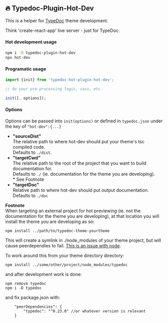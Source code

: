## :fire: Typedoc-Plugin-Hot-Dev
This is a helper for [TypeDoc](https://typedoc.org/) theme development.  

Think 'create-react-app' live server - just for TypeDoc.



#### Hot development usage
```bash
npm i -D typedoc-plugin-hot-dev
npx hot-dev
```
#### Programatic usage
```ts
import {init} from 'typedoc-hot-plugin-hot-dev';

// do your pre-processing logic, sass, etc.

init([, options]);

```

#### Options
Options can be passed into `init(options)` or defined in `typedoc.json` under the key of `"hot-dev":{...}`

- **"sourceDist"**  
  The relative path to where hot-dev should put your theme's tsc compiled code.  
  Defaults to `./dist`.
- **"targetCwd"**  
  The relative path to the root of the project that you want to build documentation for.  
  Defaults to `./` (ie. documentation for the theme you are developing).  
  \* See Footnote
- **"targetDoc"**  
  Relative path to where hot-dev should put output documentation.  
  Defaults to `./doc`

**Footnote**  
When targeting an external project for hot previewing (ie. not the documentation for the theme you are developing), at that location you will install the theme you are developing as so:
```
npm install ../path/to/typedoc-theme-yourtheme
```

This will create a symlink in ./node_modules of your theme project, but will cause peerdependies to fail. [This is an issue with node](https://github.com/npm/npm/issues/5875).

To work around this from your theme directory directory:
```
npm install ../some/other/project/node_modules/typedoc
```

and after development work is done:
```
npm remove typedoc
npm i -D typedoc
```
and fix package.json with:
```jsonc
	"peerDependencies": {
		"typedoc": "^0.23.0" //or whatever version is relevant
	}
```
